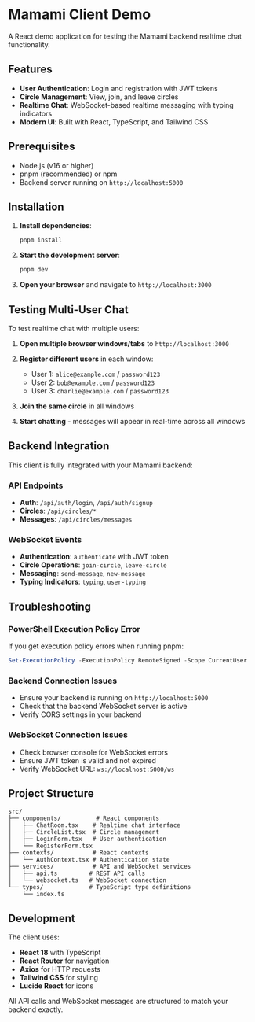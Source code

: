 # Mamami Client Demo

A React demo application for testing the Mamami backend realtime chat functionality.

## Features

- **User Authentication**: Login and registration with JWT tokens
- **Circle Management**: View, join, and leave circles
- **Realtime Chat**: WebSocket-based realtime messaging with typing indicators
- **Modern UI**: Built with React, TypeScript, and Tailwind CSS

## Prerequisites

- Node.js (v16 or higher)
- pnpm (recommended) or npm
- Backend server running on `http://localhost:5000`

## Installation

1. **Install dependencies**:
   ```bash
   pnpm install
   ```

2. **Start the development server**:
   ```bash
   pnpm dev
   ```

3. **Open your browser** and navigate to `http://localhost:3000`

## Testing Multi-User Chat

To test realtime chat with multiple users:

1. **Open multiple browser windows/tabs** to `http://localhost:3000`
2. **Register different users** in each window:
   - User 1: `alice@example.com` / `password123`
   - User 2: `bob@example.com` / `password123`
   - User 3: `charlie@example.com` / `password123`

3. **Join the same circle** in all windows
4. **Start chatting** - messages will appear in real-time across all windows

## Backend Integration

This client is fully integrated with your Mamami backend:

### API Endpoints
- **Auth**: `/api/auth/login`, `/api/auth/signup`
- **Circles**: `/api/circles/*`
- **Messages**: `/api/circles/messages`

### WebSocket Events
- **Authentication**: `authenticate` with JWT token
- **Circle Operations**: `join-circle`, `leave-circle`
- **Messaging**: `send-message`, `new-message`
- **Typing Indicators**: `typing`, `user-typing`

## Troubleshooting

### PowerShell Execution Policy Error
If you get execution policy errors when running pnpm:

```powershell
Set-ExecutionPolicy -ExecutionPolicy RemoteSigned -Scope CurrentUser
```

### Backend Connection Issues
- Ensure your backend is running on `http://localhost:5000`
- Check that the backend WebSocket server is active
- Verify CORS settings in your backend

### WebSocket Connection Issues
- Check browser console for WebSocket errors
- Ensure JWT token is valid and not expired
- Verify WebSocket URL: `ws://localhost:5000/ws`

## Project Structure

```
src/
├── components/          # React components
│   ├── ChatRoom.tsx    # Realtime chat interface
│   ├── CircleList.tsx  # Circle management
│   ├── LoginForm.tsx   # User authentication
│   └── RegisterForm.tsx
├── contexts/           # React contexts
│   └── AuthContext.tsx # Authentication state
├── services/           # API and WebSocket services
│   ├── api.ts         # REST API calls
│   └── websocket.ts   # WebSocket connection
└── types/             # TypeScript type definitions
    └── index.ts
```

## Development

The client uses:
- **React 18** with TypeScript
- **React Router** for navigation
- **Axios** for HTTP requests
- **Tailwind CSS** for styling
- **Lucide React** for icons

All API calls and WebSocket messages are structured to match your backend exactly. 